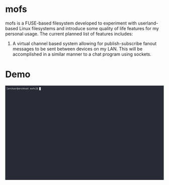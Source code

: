# mofs
mofs is a FUSE-based filesystem developed to experiment with userland-based Linux filesystems and introduce some quality of life features for my personal usage. The current planned list of features includes:
1. A virtual channel based system allowing for publish-subscribe fanout messages to be sent between devices on my LAN. This will be accomplished in a similar manner to a chat program using sockets.

# Demo
![Alt Text](demo.gif)
